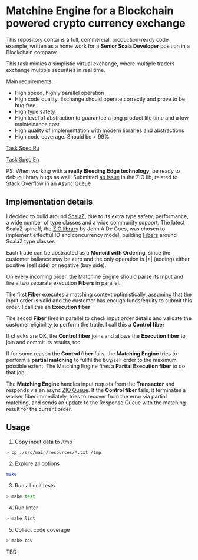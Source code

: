 # Matchine Engine for a Blockchain powered crypto currency exchange 

This repository contains a full, commercial, production-ready code example, written as a home work for a **Senior Scala Developer** position in a Blockchain company.

This task mimics a simplistic virtual exchange, where multiple traders exchange multiple securities in real time.

Main requirements:

- High speed, highly parallel operation
- High code quality. Exchange should operate correctly and prove to be bug free 
- High type safety
- High level of abstraction to guarantee a long product life time and a low mainteinance cost
- High quality of implementation with modern libraries and abstractions
- High code coverage. Should be > 99%

[Task Spec Ru](https://github.com/tampler/interview_scala/blob/master/doc/task0_ru.md)

[Task Spec En](https://github.com/tampler/interview_scala/blob/master/doc/task0_en.md)

PS: When working with a **really Bleeding Edge technology**, be ready to debug library bugs as well. Submitted [an issue](https://github.com/scalaz/scalaz-zio/issues/567) in the ZIO lib, related to Stack Overflow in an Async Queue

## Implementation details
I decided to build around [ScalaZ](https://scalaz.github.io/7/), due to its extra type safety, performance, a wide number of type classes and a wide community support. The latest ScalaZ spinoff, the [ZIO library](https://scalaz.github.io/scalaz-zio/) by John A.De Goes, was chosen to implement effectful IO and concurrency model, building [Fibers](https://scalaz.github.io/scalaz-zio/datatypes/fiber.html) around ScalaZ type classes

Each trade can be abstracted as a **Monoid with Ordering**, since the customer ballance may be zero and the only operation is |+| (adding) either positive (sell side) or negative (buy side).

On every incoming order, the Matchine Engine should parse its input and fire a two separate execution **Fibers** in parallel. 

The first **Fiber** executes a matching context optimistically, assuming that the input order is valid and the customer has enough funds/equity to submit this order. I call this an **Execution fiber**

The secod **Fiber** fires in parallel to check input order details and validate the customer eligibility to perform the trade. I call this a **Control fiber**

If checks are OK, the **Control fiber** joins and allows the **Execution fiber** to join and commit its results, too.

If for some reason the **Control fiber** fails, the **Matching Engine** tries to perform a **partial matching** to fullfil the buy/sell order to the maximum possible extent. The Matching Engine fires a **Partial Execution fiber** to do that job. 

The **Matching Engine** handles input requsts from the **Transactor** and responds via an async [ZIO Queue](https://scalaz.github.io/scalaz-zio/datatypes/queue.html). If the **Control fiber** fails, it terminates a worker fiber immediately, tries to recover from the error via partial matching, and sends an update to the Response Queue with the matching result for the current order.

## Usage

1. Copy input data to /tmp 
```bash
> cp ./src/main/resources/*.txt /tmp
```
2. Explore all options 
```bash 
make
```
3. Run all unit tests
```bash 
> make test
```
4. Run linter
``` bash 
> make lint
```

5. Collect code coverage
``` bash
> make cov
```

TBD

